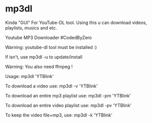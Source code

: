 # mp3dl
Kinda "GUI" For YouTube-DL tool.
Using this u can download videos, playlists, musics and etc.

Youtube MP3 Downloader #CodedByZero

Warning: youtube-dl tool must be installed :)

If isn't, use mp3dl -u to update/install

Warning: You also need ffmpeg !

Usage: mp3dl 'YTBlink'

To download a video use: mp3dl -v 'YTBlink'

To download an entire mp3 playlist use: mp3dl -pm 'YTBlink'

To download an entire video playlist use: mp3dl -pv 'YTBlink'

To keep the video file+mp3, use: mp3dl -k 'YTBlink'
